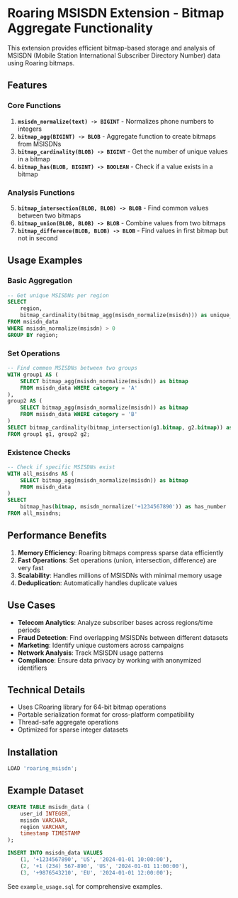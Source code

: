 # Roaring MSISDN Extension - Bitmap Aggregate Functionality

This extension provides efficient bitmap-based storage and analysis of MSISDN (Mobile Station International Subscriber Directory Number) data using Roaring bitmaps.

## Features

### Core Functions

1. **`msisdn_normalize(text) -> BIGINT`** - Normalizes phone numbers to integers
2. **`bitmap_agg(BIGINT) -> BLOB`** - Aggregate function to create bitmaps from MSISDNs
3. **`bitmap_cardinality(BLOB) -> BIGINT`** - Get the number of unique values in a bitmap
4. **`bitmap_has(BLOB, BIGINT) -> BOOLEAN`** - Check if a value exists in a bitmap

### Analysis Functions

5. **`bitmap_intersection(BLOB, BLOB) -> BLOB`** - Find common values between two bitmaps
6. **`bitmap_union(BLOB, BLOB) -> BLOB`** - Combine values from two bitmaps
7. **`bitmap_difference(BLOB, BLOB) -> BLOB`** - Find values in first bitmap but not in second

## Usage Examples

### Basic Aggregation

```sql
-- Get unique MSISDNs per region
SELECT 
    region,
    bitmap_cardinality(bitmap_agg(msisdn_normalize(msisdn))) as unique_count
FROM msisdn_data 
WHERE msisdn_normalize(msisdn) > 0
GROUP BY region;
```

### Set Operations

```sql
-- Find common MSISDNs between two groups
WITH group1 AS (
    SELECT bitmap_agg(msisdn_normalize(msisdn)) as bitmap
    FROM msisdn_data WHERE category = 'A'
),
group2 AS (
    SELECT bitmap_agg(msisdn_normalize(msisdn)) as bitmap
    FROM msisdn_data WHERE category = 'B'
)
SELECT bitmap_cardinality(bitmap_intersection(g1.bitmap, g2.bitmap)) as common_count
FROM group1 g1, group2 g2;
```

### Existence Checks

```sql
-- Check if specific MSISDNs exist
WITH all_msisdns AS (
    SELECT bitmap_agg(msisdn_normalize(msisdn)) as bitmap
    FROM msisdn_data
)
SELECT 
    bitmap_has(bitmap, msisdn_normalize('+1234567890')) as has_number
FROM all_msisdns;
```

## Performance Benefits

1. **Memory Efficiency**: Roaring bitmaps compress sparse data efficiently
2. **Fast Operations**: Set operations (union, intersection, difference) are very fast
3. **Scalability**: Handles millions of MSISDNs with minimal memory usage
4. **Deduplication**: Automatically handles duplicate values

## Use Cases

- **Telecom Analytics**: Analyze subscriber bases across regions/time periods
- **Fraud Detection**: Find overlapping MSISDNs between different datasets
- **Marketing**: Identify unique customers across campaigns
- **Network Analysis**: Track MSISDN usage patterns
- **Compliance**: Ensure data privacy by working with anonymized identifiers

## Technical Details

- Uses CRoaring library for 64-bit bitmap operations
- Portable serialization format for cross-platform compatibility
- Thread-safe aggregate operations
- Optimized for sparse integer datasets

## Installation

```sql
LOAD 'roaring_msisdn';
```

## Example Dataset

```sql
CREATE TABLE msisdn_data (
    user_id INTEGER,
    msisdn VARCHAR,
    region VARCHAR,
    timestamp TIMESTAMP
);

INSERT INTO msisdn_data VALUES 
    (1, '+1234567890', 'US', '2024-01-01 10:00:00'),
    (2, '+1 (234) 567-890', 'US', '2024-01-01 11:00:00'),
    (3, '+9876543210', 'EU', '2024-01-01 12:00:00');
```

See `example_usage.sql` for comprehensive examples.
